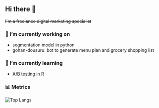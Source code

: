 ## Hi there 👋
~~I'm a freelance digital marketing specialist~~

### 🔭 I’m currently working on
- segmentation model in python
- gohan-dousuru: bot to generate menu plan and grocery shopping list

### 🌱 I’m currently learning
- [A/B testing in R](https://app.datacamp.com/learn/courses/ab-testing-in-r)

### 📊 Metrics
![Top Langs](https://github-readme-stats-eight-ashen-88.vercel.app/api/top-langs/?username=rei620m&layout=compact)

<!--
**rei620m/rei620m** is a ✨ _special_ ✨ repository because its `README.md` (this file) appears on your GitHub profile.

Here are some ideas to get you started:

- 🔭 I’m currently working on ...
- 🌱 I’m currently learning ...
- 👯 I’m looking to collaborate on ...
- 🤔 I’m looking for help with ...
- 💬 Ask me about ...
- 📫 How to reach me: ...
- 😄 Pronouns: ...
- ⚡ Fun fact: ...
-->
